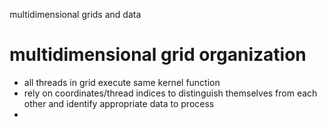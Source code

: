 multidimensional grids and data
# multidimensional grid organization
- all threads in grid execute same kernel function
- rely on coordinates/thread indices to distinguish themselves from each other and identify appropriate data to process
- 